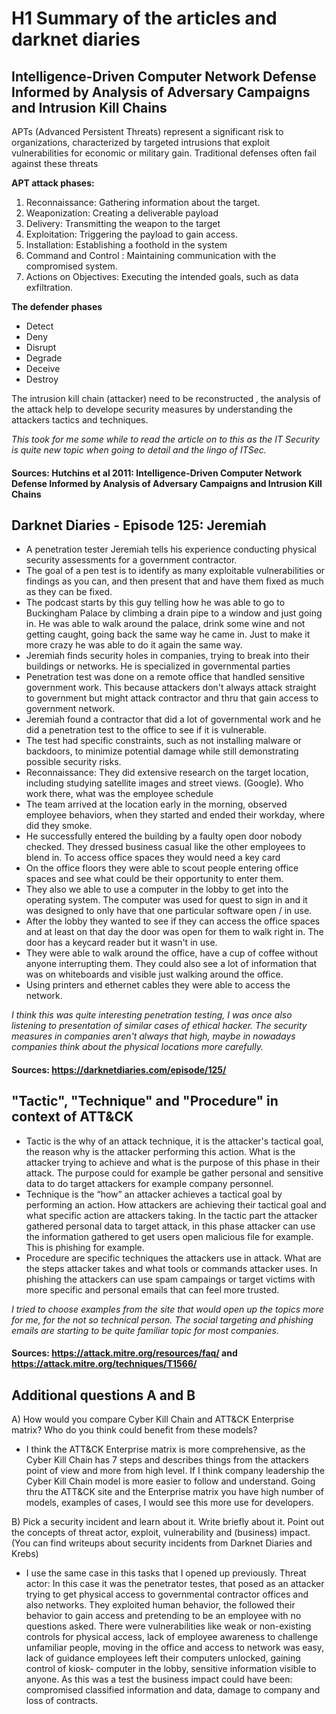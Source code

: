 # H1 Summary of the articles and darknet diaries

## Intelligence-Driven Computer Network Defense Informed by Analysis of Adversary Campaigns and Intrusion Kill Chains

APTs (Advanced Persistent Threats) represent a significant risk to organizations, characterized by targeted intrusions that exploit vulnerabilities for economic or military gain. Traditional defenses often fail against these threats

**APT attack phases:**

1. Reconnaissance: Gathering information about the target.
2. Weaponization: Creating a deliverable payload 
3. Delivery: Transmitting the weapon to the target 
4. Exploitation: Triggering the payload to gain access.
5. Installation: Establishing a foothold in the system
6. Command and Control : Maintaining communication with the compromised system.
7. Actions on Objectives: Executing the intended goals, such as data exfiltration.

**The defender phases**
* Detect
* Deny
* Disrupt
* Degrade
* Deceive
* Destroy
  
The intrusion kill chain (attacker) need to be reconstructed , the analysis of the attack help to develope security measures by understanding the attackers tactics and techniques. 

*This took for me some while to read the article on to this as the IT Security is quite new topic when going to detail and the lingo of ITSec.*  
	
#### Sources: Hutchins et al 2011: Intelligence-Driven Computer Network Defense Informed by Analysis of Adversary Campaigns and Intrusion Kill Chains

## Darknet Diaries - Episode 125: Jeremiah
	
* A penetration tester Jeremiah tells his experience conducting physical security assessments for a government contractor.
* The goal of a pen test is to identify as many exploitable vulnerabilities or findings as you can, and then present that and have them fixed as much as they can be fixed.
* The podcast starts by this guy telling how he was able to go to Buckingham Palace by climbing a drain pipe to a window and just going in. He was able to walk around the palace, drink some wine and not getting caught, going back the same way he came in. Just to make it more crazy he was able to do it again the same way.
* Jeremiah finds security holes in companies, trying to break into their buildings or networks. He is specialized in governmental parties
* Penetration test was done on a remote office that handled sensitive government work. This because attackers don't always attack straight to government but might attack contractor and thru that gain access to government network.
* Jeremiah found a contractor that did a lot of governmental work and he did a penetration test to the office to see if it is vulnerable.
* The test had specific constraints, such as not installing malware or backdoors, to minimize potential damage while still demonstrating possible security risks.
*  Reconnaissance: They did extensive research on the target location, including studying satellite images and street views. (Google). Who work there, what was the employee schedule
*  The team arrived at the location early in the morning, observed employee behaviors, when they started and ended their workday, where did they smoke.
*  He successfully entered the building by a faulty open door nobody checked. They dressed business casual like the other employees to blend in. To access office spaces they would need a key card
*  On the office floors they were able to scout people entering office spaces and see what could be their opportunity to enter them.
*  They also we able to use a computer in the lobby to get into the operating system. The computer was used for quest to sign in and it was designed to only have that one particular software open / in use.
*  After the lobby they wanted to see if they can access the office spaces and at least on that day the door was open for them to walk right in. The door has a keycard reader but it wasn't in use.
*  They were able to walk around the office, have a cup of coffee without anyone interrupting them. They could also see a lot of information that was on whiteboards and visible just walking around the office.
*  Using printers and ethernet cables they were able to access the network. 

*I think this was quite interesting penetration testing, I was once also listening to presentation of similar cases of ethical hacker. The security measures in companies aren't always that high, maybe in nowadays companies think about the physical locations more carefully.*

#### Sources: https://darknetdiaries.com/episode/125/

## "Tactic", "Technique" and "Procedure" in context of ATT&CK

* Tactic is the why of an attack technique, it is the attacker's tactical goal, the reason why is the attacker  performing this action. What is the attacker trying to achieve and what is the purpose of this phase in their attack. The purpose could for example be gather personal and sensitive data to do target attackers for example company personnel.
* Technique  is the “how” an attacker achieves a tactical goal by performing an action. How attackers are achieving their tactical goal and what specific action are attackers taking. In the tactic part the attacker gathered personal data to target attack, in this phase attacker can use the information gathered to get users open malicious file for example. This is phishing for example.
* Procedure are specific techniques the attackers use in attack. What are the steps attacker takes and what tools or commands attacker uses. In phishing the attackers can use spam campaings or target victims with more specific and personal emails that can feel more trusted. 

*I tried to choose examples from the site that would open up the topics more for me, for the not so technical person. The social targeting and phishing emails are starting to be quite familiar topic for most companies.* 
	
#### Sources: https://attack.mitre.org/resources/faq/ and https://attack.mitre.org/techniques/T1566/

## Additional questions A and B

A) How would you compare Cyber Kill Chain and ATT&CK Enterprise matrix? Who do you think could benefit from these models?
* I think the ATT&CK Enterprise matrix is more comprehensive, as the Cyber Kill Chain has 7 steps and describes things from the attackers point of view and more from high level. If I think company leadership the Cyber Kill Chain model is more easier to follow and understand. Going thru the ATT&CK site and the Enterprise matrix you have high number of models, examples of cases, I would see this more use for developers.

B) Pick a security incident and learn about it. Write briefly about it. Point out the concepts of threat actor, exploit, vulnerability and (business) impact. (You can find writeups about security incidents from Darknet Diaries and Krebs)
* I use the same case in this tasks that I opened up previously. Threat actor: In this case it was the penetrator testes, that posed as an attacker trying to get physical access to governmental contractor offices and also networks. They exploited human behavior, the followed their behavior to gain access and pretending to be an employee with no questions asked. There were vulnerabilities like weak or non-existing controls for physical access,  lack of employee awareness to challenge unfamiliar people, moving in the office and access to network was easy, lack of guidance employees left their computers unlocked, gaining control of kiosk- computer in the lobby, sensitive information visible to anyone. As this was a test the business impact could have been: compromised classified information and data, damage to company and loss of contracts. 


